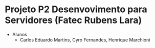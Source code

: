 # Projeto P2 Desenvovimento para Servidores (Fatec Rubens Lara)

- Alunos 
   - Carlos Eduardo Martins, Cyro Fernandes, Henrique Marchioni
